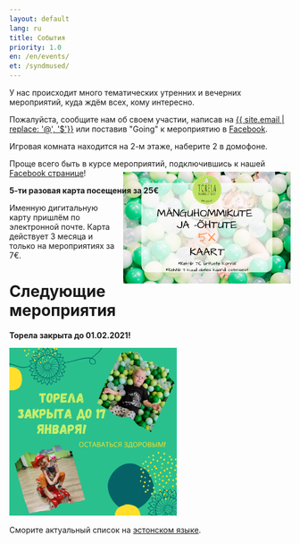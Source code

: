 ```yaml
---
layout: default
lang: ru
title: События
priority: 1.0
en: /en/events/
et: /syndmused/
---
```

У нас происходит много тематических утренних и вечерних мероприятий, куда ждём всех, кому интересно.

Пожалуйста, сообщите нам об своем участии, 
написав на [{{ site.email | replace: '@', '$'}}](mailto) или поставив "Going" к мероприятию в [Facebook](https://www.facebook.com/pg/Torelamangutuba/events/).

Игровая комната находится на 2-м этаже, наберите 2 в домофоне.

Проще всего быть в курсе мероприятий, подключившись к нашей [Facebook странице](https://www.facebook.com/pg/Torelamangutuba/events/)!

**5-ти разовая карта посещения за 25€**

<img alt="5x card" src="../../syndmused/5x-kaart.png" height="200" style="float: right; margin-top: -4em; margin-left: 1em">

Именную дигитальную карту пришлём по электронной почте. Карта действует 3 месяца и только на мероприятиях за 7€.

# Следующие мероприятия

**Торела закрыта до 01.02.2021!**

<img alt="jaanuarrus" src="jaanuarrus.png" height="300">













Сморите актуальный список на [эстонском языке](/syndmused/).
